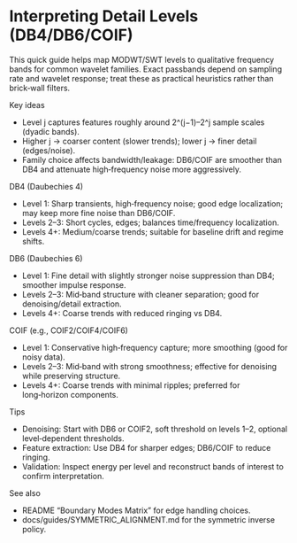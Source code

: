 # Interpreting Detail Levels (DB4/DB6/COIF)

This quick guide helps map MODWT/SWT levels to qualitative frequency bands for common wavelet families. Exact passbands depend on sampling rate and wavelet response; treat these as practical heuristics rather than brick‑wall filters.

Key ideas
- Level j captures features roughly around 2^(j−1)–2^j sample scales (dyadic bands).
- Higher j → coarser content (slower trends); lower j → finer detail (edges/noise).
- Family choice affects bandwidth/leakage: DB6/COIF are smoother than DB4 and attenuate high‑frequency noise more aggressively.

DB4 (Daubechies 4)
- Level 1: Sharp transients, high‑frequency noise; good edge localization; may keep more fine noise than DB6/COIF.
- Levels 2–3: Short cycles, edges; balances time/frequency localization.
- Levels 4+: Medium/coarse trends; suitable for baseline drift and regime shifts.

DB6 (Daubechies 6)
- Level 1: Fine detail with slightly stronger noise suppression than DB4; smoother impulse response.
- Levels 2–3: Mid‑band structure with cleaner separation; good for denoising/detail extraction.
- Levels 4+: Coarse trends with reduced ringing vs DB4.

COIF (e.g., COIF2/COIF4/COIF6)
- Level 1: Conservative high‑frequency capture; more smoothing (good for noisy data).
- Levels 2–3: Mid‑band with strong smoothness; effective for denoising while preserving structure.
- Levels 4+: Coarse trends with minimal ripples; preferred for long‑horizon components.

Tips
- Denoising: Start with DB6 or COIF2, soft threshold on levels 1–2, optional level‑dependent thresholds.
- Feature extraction: Use DB4 for sharper edges; DB6/COIF to reduce ringing.
- Validation: Inspect energy per level and reconstruct bands of interest to confirm interpretation.

See also
- README “Boundary Modes Matrix” for edge handling choices.
- docs/guides/SYMMETRIC_ALIGNMENT.md for the symmetric inverse policy.
